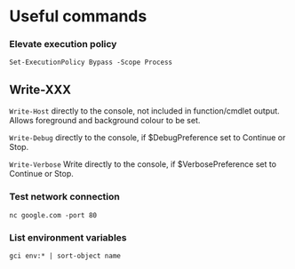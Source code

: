 # Useful commands

### Elevate execution policy
```
Set-ExecutionPolicy Bypass -Scope Process
```

## Write-XXX

`Write-Host` directly to the console, not included in function/cmdlet output. Allows foreground and background colour to be set.

`Write-Debug` directly to the console, if $DebugPreference set to Continue or Stop.

`Write-Verbose` Write directly to the console, if $VerbosePreference set to Continue or Stop.

### Test network connection

```
nc google.com -port 80
```

### List environment variables
```
gci env:* | sort-object name
```